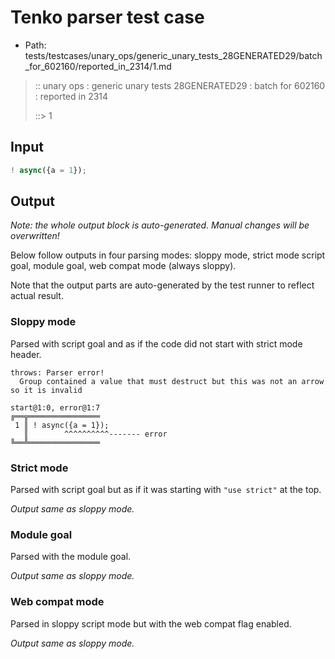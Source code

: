 # Tenko parser test case

- Path: tests/testcases/unary_ops/generic_unary_tests_28GENERATED29/batch_for_602160/reported_in_2314/1.md

> :: unary ops : generic unary tests 28GENERATED29 : batch for 602160 : reported in 2314
>
> ::> 1

## Input

`````js
! async({a = 1});
`````

## Output

_Note: the whole output block is auto-generated. Manual changes will be overwritten!_

Below follow outputs in four parsing modes: sloppy mode, strict mode script goal, module goal, web compat mode (always sloppy).

Note that the output parts are auto-generated by the test runner to reflect actual result.

### Sloppy mode

Parsed with script goal and as if the code did not start with strict mode header.

`````
throws: Parser error!
  Group contained a value that must destruct but this was not an arrow so it is invalid

start@1:0, error@1:7
╔══╦════════════════
 1 ║ ! async({a = 1});
   ║        ^^^^^^^^^^------- error
╚══╩════════════════

`````

### Strict mode

Parsed with script goal but as if it was starting with `"use strict"` at the top.

_Output same as sloppy mode._

### Module goal

Parsed with the module goal.

_Output same as sloppy mode._

### Web compat mode

Parsed in sloppy script mode but with the web compat flag enabled.

_Output same as sloppy mode._
